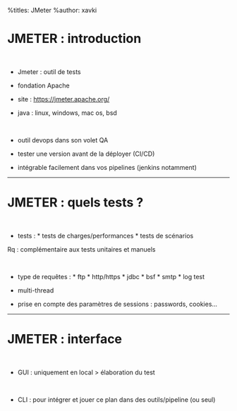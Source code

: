 %titles: JMeter
%author: xavki


# JMETER : introduction


<br>


* Jmeter : outil de tests

* fondation Apache

* site : https://jmeter.apache.org/

* java : linux, windows, mac os, bsd

<br>


* outil devops dans son volet QA

* tester une version avant de la déployer (CI/CD)

* intégrable facilement dans vos pipelines (jenkins notamment)

-----------------------------------------------------------


# JMETER : quels tests ?


<br>


* tests :
		* tests de charges/performances
		* tests de scénarios

Rq : complémentaire aux tests unitaires et manuels

<br>


* type de requêtes : 
		* ftp
		* http/https
		* jdbc
		* bsf
		* smtp
		* log test

* multi-thread

* prise en compte des paramètres de sessions : passwords, cookies...

-----------------------------------------------------------


# JMETER : interface



<br>


* GUI : uniquement en local > élaboration du test

<br>


* CLI : pour intégrer et jouer ce plan dans des outils/pipeline (ou seul)

